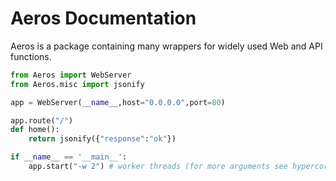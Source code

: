 
# Aeros Documentation
Aeros is a package containing many wrappers for widely used Web and API functions.

```python
from Aeros import WebServer
from Aeros.misc import jsonify

app = WebServer(__name__,host="0.0.0.0",port=80)

app.route("/")
def home():
    return jsonify({"response":"ok"})

if __name__ == '__main__':
    app.start("-w 2") # worker threads (for more arguments see hypercorn documentation)
```


